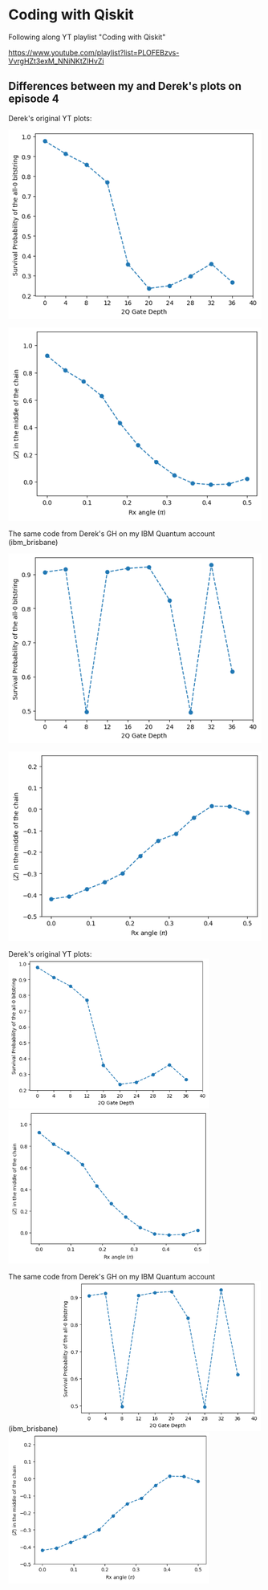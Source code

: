 # Coding with Qiskit
Following along YT playlist "Coding with Qiskit"

https://www.youtube.com/playlist?list=PLOFEBzvs-VvrgHZt3exM_NNiNKtZlHvZi

## Differences between my and Derek's plots on episode 4
Derek's original YT plots:

![Survival P(all-0 bitstring) from video](/e4-plots/Dereks.Survival.PofAll.0bs.output.original.png)

![Estimator from video](/e4-plots/Dereks.Estimator.output.original.png)


The same code from Derek's GH on my IBM Quantum account (ibm_brisbane)

![Survival P(all-0 bitstring) from video](/e4-plots/Dereks.Survival.PofAll.0bs.output2.png)

![Estimator from video](/e4-plots/output-e4-plot.2a.full.range.png)

Derek's original YT plots:
<img src="/e4-plots/Dereks.Survival.PofAll.0bs.output.original.png" alt="drawing" width="400"/> <img src="/e4-plots/Dereks.Estimator.output.original.png" alt="drawing" width="400"/>

The same code from Derek's GH on my IBM Quantum account (ibm_brisbane)
<img src="/e4-plots/Dereks.Survival.PofAll.0bs.output2.png" alt="drawing" width="400"/> <img src="/e4-plots/output-e4-plot.2a.full.range.png" alt="drawing" width="400"/>
